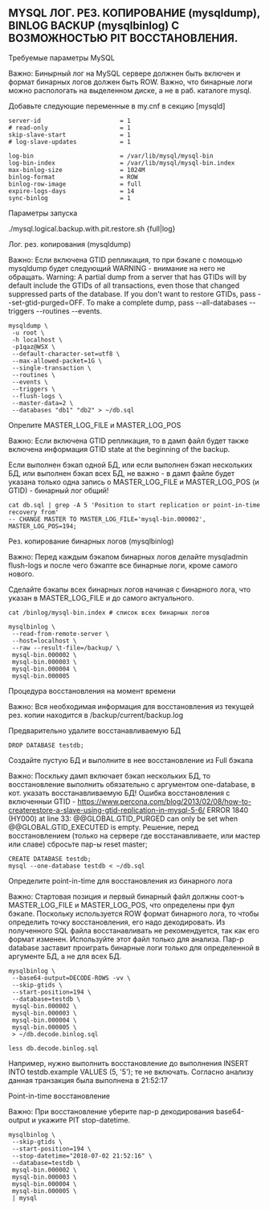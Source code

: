MYSQL ЛОГ. РЕЗ. КОПИРОВАНИЕ (mysqldump), BINLOG BACKUP (mysqlbinlog) С ВОЗМОЖНОСТЬЮ PIT ВОССТАНОВЛЕНИЯ.
----------------------------------------------------------------------------------------------------

Требуемые параметры MySQL

Важно: Бинырный лог на MySQL сервере должнен быть включен и формат бинарных логов должен быть ROW.
       Важно, что бинарные логи можно распологать на выделенном диске, а не в раб. каталоге mysql.

Добавьте следующие переменные в my.cnf в секцию [mysqld]

    server-id                      = 1
    # read-only                    = 1
    skip-slave-start               = 1
    # log-slave-updates            = 1

    log-bin                        = /var/lib/mysql/mysql-bin
    log-bin-index                  = /var/lib/mysql/mysql-bin.index
    max-binlog-size                = 1024M
    binlog-format                  = ROW
    binlog-row-image               = full
    expire-logs-days               = 14
    sync-binlog                    = 1

Параметры запуска

./mysql.logical.backup.with.pit.restore.sh {full|log}

Лог. рез. копирования (mysqldump)

Важно: Если включена GTID репликация, то при бэкапе с помощью mysqldump будет следующий WARNING - внимание на него не обращать.
       Warning: A partial dump from a server that has GTIDs will by default include the GTIDs of all transactions,
            even those that changed suppressed parts of the database. If you don't want to restore GTIDs,
            pass --set-gtid-purged=OFF. To make a complete dump, pass --all-databases --triggers --routines --events.

    mysqldump \
     -u root \
     -h localhost \
     -p1qaz@WSX \
     --default-character-set=utf8 \
     --max-allowed-packet=1G \
     --single-transaction \
     --routines \
     --events \
     --triggers \
     --flush-logs \
     --master-data=2 \
     --databases "db1" "db2" > ~/db.sql

Опрелите MASTER_LOG_FILE и MASTER_LOG_POS

Важно: Если включена GTID репликация, то в дамп файл будет также включена информация GTID state at the beginning of the backup.

Если выполнен бэкап одной БД, или если выполнен бэкап нескольких БД, или выполнен бэкап всех БД, не важно -
в дамп файле будет указана только одна запись о MASTER_LOG_FILE и MASTER_LOG_POS (и GTID) - бинарный лог общий!

    cat db.sql | grep -A 5 'Position to start replication or point-in-time recovery from'
    -- CHANGE MASTER TO MASTER_LOG_FILE='mysql-bin.000002', MASTER_LOG_POS=194;

Рез. копирование бинарных логов (mysqlbinlog)

Важно: Перед каждым бэкапом бинарных логов делайте mysqladmin flush-logs и после чего бэкапте все бинарные логи, кроме самого нового.

Сделайте бэкапы всех бинарных логов начиная с бинарного лога, что указан в MASTER_LOG_FILE и до самого актуального.

    cat /binlog/mysql-bin.index # список всех бинарных логов

    mysqlbinlog \
     --read-from-remote-server \
     --host=localhost \
     --raw --result-file=/backup/ \
     mysql-bin.000002 \
     mysql-bin.000003 \
     mysql-bin.000004 \
     mysql-bin.000005

Процедура восстановления на момент времени

Важно: Вся необходимая информация для восстановления из текущей рез. копии находится в /backup/current/backup.log

Предварительно удалите восстанавливаемую БД

    DROP DATABASE testdb;

Создайте пустую БД и выполните в нее восстановление из Full бэкапа

Важно: Поскльку дамп включает бэкап нескольких БД, то восстановление выполнить обязательно с аргументом one-database, в кот. указать восстанавливаемую БД!
       Ошибка восстановления с включенныи GTID - https://www.percona.com/blog/2013/02/08/how-to-createrestore-a-slave-using-gtid-replication-in-mysql-5-6/
        ERROR 1840 (HY000) at line 33: @@GLOBAL.GTID_PURGED can only be set when @@GLOBAL.GTID_EXECUTED is empty.
        Решение, перед восстановлением (только на сервере где восстанавливаете, или мастер или славе) сбросьте пар-ы reset master;

    CREATE DATABASE testdb;
    mysql --one-database testdb < ~/db.sql

Определите point-in-time для восстановления из бинарного лога

Важно: Стартовая позиция и первый бинарный файл должны соот-ь MASTER_LOG_FILE и MASTER_LOG_POS, что определены при фул бэкапе.
       Поскольку используется ROW формат бинарного лога, то чтобы определить точку восстановления, его надо декодировать.
       Из полученного SQL файла восстанавливать не рекомендуется, так как его формат изменен. Используйте этот файл только для анализа.
       Пар-р database заставит проиграть бинарные логи только для определенной в аргументе БД, а не для всех БД.

    mysqlbinlog \
     --base64-output=DECODE-ROWS -vv \
     --skip-gtids \
     --start-position=194 \
     --database=testdb \
     mysql-bin.000002 \
     mysql-bin.000003 \
     mysql-bin.000004 \
     mysql-bin.000005 \
     > ~/db.decode.binlog.sql

    less db.decode.binlog.sql

Например, нужно выполнить восстановление до выполнения INSERT INTO testdb.example VALUES (5, '5'); те не включать.
Согласно анализу данная транзакция была выполнена в 21:52:17

Point-in-time восстановление

Важно: При восстановление уберите пар-р декодирования base64-output и укажите PIT stop-datetime.

    mysqlbinlog \
     --skip-gtids \
     --start-position=194 \
     --stop-datetime="2018-07-02 21:52:16" \
     --database=testdb \
     mysql-bin.000002 \
     mysql-bin.000003 \
     mysql-bin.000004 \
     mysql-bin.000005 \
     | mysql
